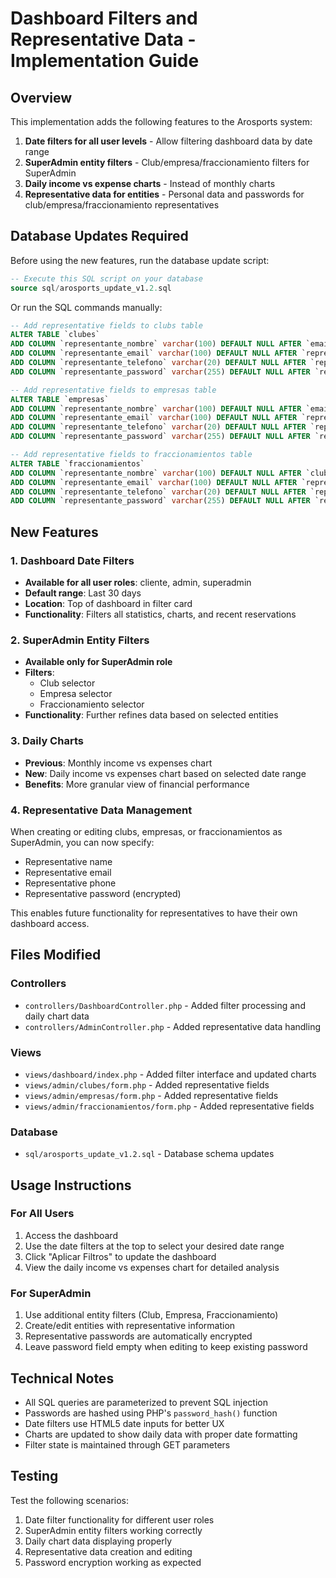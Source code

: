 # Dashboard Filters and Representative Data - Implementation Guide

## Overview

This implementation adds the following features to the Arosports system:

1. **Date filters for all user levels** - Allow filtering dashboard data by date range
2. **SuperAdmin entity filters** - Club/empresa/fraccionamiento filters for SuperAdmin
3. **Daily income vs expense charts** - Instead of monthly charts
4. **Representative data for entities** - Personal data and passwords for club/empresa/fraccionamiento representatives

## Database Updates Required

Before using the new features, run the database update script:

```sql
-- Execute this SQL script on your database
source sql/arosports_update_v1.2.sql
```

Or run the SQL commands manually:

```sql
-- Add representative fields to clubs table
ALTER TABLE `clubes` 
ADD COLUMN `representante_nombre` varchar(100) DEFAULT NULL AFTER `email`,
ADD COLUMN `representante_email` varchar(100) DEFAULT NULL AFTER `representante_nombre`,
ADD COLUMN `representante_telefono` varchar(20) DEFAULT NULL AFTER `representante_email`,
ADD COLUMN `representante_password` varchar(255) DEFAULT NULL AFTER `representante_telefono`;

-- Add representative fields to empresas table
ALTER TABLE `empresas` 
ADD COLUMN `representante_nombre` varchar(100) DEFAULT NULL AFTER `email`,
ADD COLUMN `representante_email` varchar(100) DEFAULT NULL AFTER `representante_nombre`,
ADD COLUMN `representante_telefono` varchar(20) DEFAULT NULL AFTER `representante_email`,
ADD COLUMN `representante_password` varchar(255) DEFAULT NULL AFTER `representante_telefono`;

-- Add representative fields to fraccionamientos table
ALTER TABLE `fraccionamientos` 
ADD COLUMN `representante_nombre` varchar(100) DEFAULT NULL AFTER `club_id`,
ADD COLUMN `representante_email` varchar(100) DEFAULT NULL AFTER `representante_nombre`,
ADD COLUMN `representante_telefono` varchar(20) DEFAULT NULL AFTER `representante_email`,
ADD COLUMN `representante_password` varchar(255) DEFAULT NULL AFTER `representante_telefono`;
```

## New Features

### 1. Dashboard Date Filters

- **Available for all user roles**: cliente, admin, superadmin
- **Default range**: Last 30 days
- **Location**: Top of dashboard in filter card
- **Functionality**: Filters all statistics, charts, and recent reservations

### 2. SuperAdmin Entity Filters

- **Available only for SuperAdmin role**
- **Filters**:
  - Club selector
  - Empresa selector  
  - Fraccionamiento selector
- **Functionality**: Further refines data based on selected entities

### 3. Daily Charts

- **Previous**: Monthly income vs expenses chart
- **New**: Daily income vs expenses chart based on selected date range
- **Benefits**: More granular view of financial performance

### 4. Representative Data Management

When creating or editing clubs, empresas, or fraccionamientos as SuperAdmin, you can now specify:

- Representative name
- Representative email
- Representative phone
- Representative password (encrypted)

This enables future functionality for representatives to have their own dashboard access.

## Files Modified

### Controllers
- `controllers/DashboardController.php` - Added filter processing and daily chart data
- `controllers/AdminController.php` - Added representative data handling

### Views  
- `views/dashboard/index.php` - Added filter interface and updated charts
- `views/admin/clubes/form.php` - Added representative fields
- `views/admin/empresas/form.php` - Added representative fields
- `views/admin/fraccionamientos/form.php` - Added representative fields

### Database
- `sql/arosports_update_v1.2.sql` - Database schema updates

## Usage Instructions

### For All Users
1. Access the dashboard
2. Use the date filters at the top to select your desired date range
3. Click "Aplicar Filtros" to update the dashboard
4. View the daily income vs expenses chart for detailed analysis

### For SuperAdmin
1. Use additional entity filters (Club, Empresa, Fraccionamiento) 
2. Create/edit entities with representative information
3. Representative passwords are automatically encrypted
4. Leave password field empty when editing to keep existing password

## Technical Notes

- All SQL queries are parameterized to prevent SQL injection
- Passwords are hashed using PHP's `password_hash()` function
- Date filters use HTML5 date inputs for better UX
- Charts are updated to show daily data with proper date formatting
- Filter state is maintained through GET parameters

## Testing

Test the following scenarios:
1. Date filter functionality for different user roles
2. SuperAdmin entity filters working correctly
3. Daily chart data displaying properly
4. Representative data creation and editing
5. Password encryption working as expected